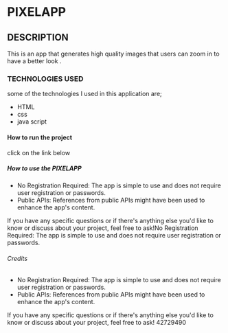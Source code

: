 # PIXELAPP
## DESCRIPTION
This is an app that generates high quality images that users can zoom in to have a better look .

### TECHNOLOGIES USED
some of the technologies I used in this application are;
- HTML  
- css 
- java script

#### How to run the project
click on the link below

#####  How to use the PIXELAPP
- No Registration Required: The app is simple to use and does not require user registration or passwords.
- Public APIs: References from public APIs might have been used to enhance the app's content.



If you have any specific questions or if there's anything else you'd like to know or discuss about your project, feel free to ask!No Registration Required: The app is simple to use and does not require user registration or passwords.

######  Credits

- No Registration Required: The app is simple to use and does not require user registration or passwords.
- Public APIs: References from public APIs might have been used to enhance the app's content.


If you have any specific questions or if there's anything else you'd like to know or discuss about your project, feel free to ask!
42729490